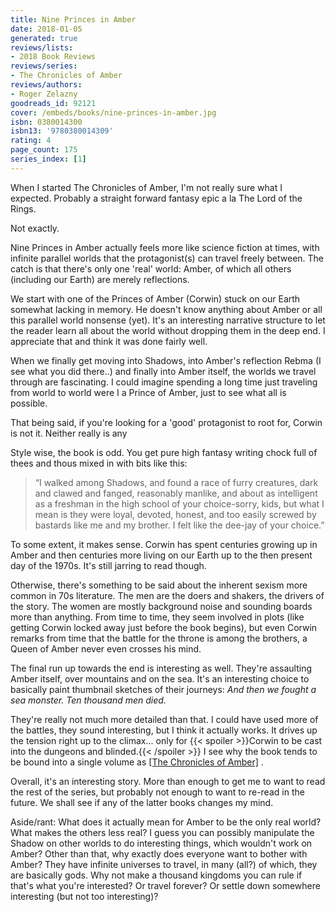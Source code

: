 ```yaml
---
title: Nine Princes in Amber
date: 2018-01-05
generated: true
reviews/lists:
- 2018 Book Reviews
reviews/series:
- The Chronicles of Amber
reviews/authors:
- Roger Zelazny
goodreads_id: 92121
cover: /embeds/books/nine-princes-in-amber.jpg
isbn: 0380014300
isbn13: '9780380014309'
rating: 4
page_count: 175
series_index: [1]
---
```

When I started The Chronicles of Amber, I'm not really sure what I expected. Probably a straight forward fantasy epic a la The Lord of the Rings.  

Not exactly.  

<!--more-->

Nine Princes in Amber actually feels more like science fiction at times, with infinite parallel worlds that the protagonist(s) can travel freely between. The catch is that there's only one 'real' world: Amber, of which all others (including our Earth) are merely reflections.  

We start with one of the Princes of Amber (Corwin) stuck on our Earth somewhat lacking in memory. He doesn't know anything about Amber or all this parallel world nonsense (yet). It's an interesting narrative structure to let the reader learn all about the world without dropping them in the deep end. I appreciate that and think it was done fairly well.  

When we finally get moving into Shadows, into Amber's reflection Rebma (I see what you did there..) and finally into Amber itself, the worlds we travel through are fascinating. I could imagine spending a long time just traveling from world to world were I a Prince of Amber, just to see what all is possible.  

That being said, if you're looking for a 'good' protagonist to root for, Corwin is not it. Neither really is any  

Style wise, the book is odd. You get pure high fantasy writing chock full of thees and thous mixed in with bits like this:  

> “I walked among Shadows, and found a race of furry creatures, dark and clawed and fanged, reasonably manlike, and about as intelligent as a freshman in the high school of your choice-sorry, kids, but what I mean is they were loyal, devoted, honest, and too easily screwed by bastards like me and my brother. I felt like the dee-jay of your choice.”

To some extent, it makes sense. Corwin has spent centuries growing up in Amber and then centuries more living on our Earth up to the then present day of the 1970s. It's still jarring to read though.  

Otherwise, there's something to be said about the inherent sexism more common in 70s literature. The men are the doers and shakers, the drivers of the story. The women are mostly background noise and sounding boards more than anything. From time to time, they seem involved in plots (like getting Corwin locked away just before the book begins), but even Corwin remarks from time that the battle for the throne is among the brothers, a Queen of Amber never even crosses his mind.  

The final run up towards the end is interesting as well. They're assaulting Amber itself, over mountains and on the sea. It's an interesting choice to basically paint thumbnail sketches of their journeys: _And then we fought a sea monster. Ten thousand men died._  

They're really not much more detailed than that. I could have used more of the battles, they sound interesting, but I think it actually works. It drives up the tension right up to the climax... only for  {{< spoiler >}}Corwin to be cast into the dungeons and blinded.{{< /spoiler >}}  I see why the book tends to be bound into a single volume as [[The Chronicles of Amber]]() .  

Overall, it's an interesting story. More than enough to get me to want to read the rest of the series, but probably not enough to want to re-read in the future. We shall see if any of the latter books changes my mind.  

Aside/rant: What does it actually mean for Amber to be the only real world? What makes the others less real? I guess you can possibly manipulate the Shadow on other worlds to do interesting things, which wouldn't work on Amber? Other than that, why exactly does everyone want to bother with Amber? They have infinite universes to travel, in many (all?) of which, they are basically gods. Why not make a thousand kingdoms you can rule if that's what you're interested? Or travel forever? Or settle down somewhere interesting (but not too interesting)?